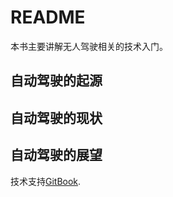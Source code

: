 # README

本书主要讲解无人驾驶相关的技术入门。

## 自动驾驶的起源


## 自动驾驶的现状


## 自动驾驶的展望

技术支持[GitBook](https://github.com/GitbookIO/gitbook).
